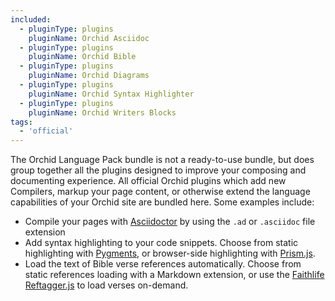 ```yaml
---
included:
  - pluginType: plugins
    pluginName: Orchid Asciidoc
  - pluginType: plugins
    pluginName: Orchid Bible
  - pluginType: plugins
    pluginName: Orchid Diagrams
  - pluginType: plugins
    pluginName: Orchid Syntax Highlighter
  - pluginType: plugins
    pluginName: Orchid Writers Blocks
tags:
  - 'official'
---
```


The Orchid Language Pack bundle is not a ready-to-use bundle, but does group together all the plugins designed to 
improve your composing and documenting experience. All official Orchid plugins which add new Compilers, markup your
page content, or otherwise extend the language capabilities of your Orchid site are bundled here. Some examples include:

* Compile your pages with [Asciidoctor](https://asciidoctor.org/docs/asciidoctorj/) by using the `.ad` or `.asciidoc` 
file extension
* Add syntax highlighting to your code snippets. Choose from static highlighting with 
[Pygments](http://pygments.org/docs/java/), or browser-side highlighting with [Prism.js](https://prismjs.com/).
* Load the text of Bible verse references automatically. Choose from static references loading with a Markdown 
extension, or use the [Faithlife Reftagger.js](https://reftagger.com) to load verses on-demand.

